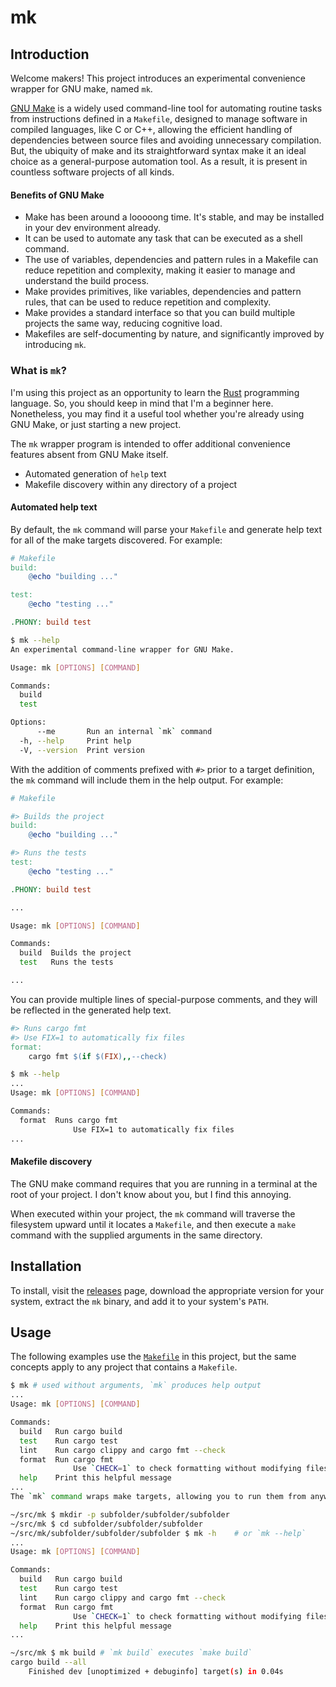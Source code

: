 # mk

## Introduction

Welcome makers! This project introduces an experimental convenience wrapper for
GNU make, named `mk`.

[GNU Make](https://www.gnu.org/software/make/) is a widely used command-line
tool for automating routine tasks from instructions defined in a `Makefile`,
designed to manage software in compiled languages, like C or C++, allowing the
efficient handling of dependencies between source files and avoiding unnecessary
compilation. But, the ubiquity of make and its straightforward syntax make it an
ideal choice as a general-purpose automation tool. As a result, it is present in
countless software projects of all kinds.

#### Benefits of GNU Make

- Make has been around a looooong time. It's stable, and may be installed in your dev environment already.
- It can be used to automate any task that can be executed as a shell command.
- The use of variables, dependencies and pattern rules in a Makefile can reduce repetition and complexity, making it easier to manage and understand the build process.
- Make provides primitives, like variables, dependencies and pattern rules, that can be used to reduce repetition and complexity.
- Make provides a standard interface so that you can build multiple projects the same way, reducing cognitive load.
- Makefiles are self-documenting by nature, and significantly improved by introducing `mk`.

### What is `mk`?

I'm using this project as an opportunity to learn the
[Rust](https://www.rust-lang.org/) programming language. So, you should keep in
mind that I'm a beginner here. Nonetheless, you may find it a useful tool
whether you're already using GNU Make, or just starting a new project.

The `mk` wrapper program is intended to offer additional convenience features
absent from GNU Make itself.

- Automated generation of `help` text
- Makefile discovery within any directory of a project

#### Automated help text

By default, the `mk` command will parse your `Makefile` and generate help text for all of the make targets discovered.
For example:

```Makefile
# Makefile
build:
    @echo "building ..."

test:
    @echo "testing ..."

.PHONY: build test

```

```sh
$ mk --help
An experimental command-line wrapper for GNU Make.

Usage: mk [OPTIONS] [COMMAND]

Commands:
  build
  test

Options:
      --me       Run an internal `mk` command
  -h, --help     Print help
  -V, --version  Print version

```

With the addition of comments prefixed with `#>` prior to a target definition, the `mk` command will include them in the help output. For example:

```Makefile
# Makefile

#> Builds the project
build:
    @echo "building ..."

#> Runs the tests
test:
    @echo "testing ..."

.PHONY: build test

```

```sh
...

Usage: mk [OPTIONS] [COMMAND]

Commands:
  build  Builds the project
  test   Runs the tests

...
```

You can provide multiple lines of special-purpose comments, and they will be reflected in the generated help text.

```Makefile
#> Runs cargo fmt
#> Use FIX=1 to automatically fix files
format:
    cargo fmt $(if $(FIX),,--check)
```

```sh
$ mk --help
...
Usage: mk [OPTIONS] [COMMAND]

Commands:
  format  Runs cargo fmt
              Use FIX=1 to automatically fix files
...

```

#### Makefile discovery

The GNU make command requires that you are running in a terminal at the root of
your project. I don't know about you, but I find this annoying.

When executed within your project, the `mk` command will traverse the filesystem
upward until it locates a `Makefile`, and then execute a `make` command with the
supplied arguments in the same directory.

## Installation

To install, visit the [releases](releases/) page, download the appropriate version for your
system, extract the `mk` binary, and add it to your system's `PATH`.

## Usage

The following examples use the [`Makefile`](`Makefile`) in this project, but the
same concepts apply to any project that contains a `Makefile`.

```sh
$ mk # used without arguments, `mk` produces help output
...
Usage: mk [OPTIONS] [COMMAND]

Commands:
  build   Run cargo build
  test    Run cargo test
  lint    Run cargo clippy and cargo fmt --check
  format  Run cargo fmt
              Use `CHECK=1` to check formatting without modifying files
  help    Print this helpful message
...
The `mk` command wraps make targets, allowing you to run them from anywhere in the project.
```

```sh
~/src/mk $ mkdir -p subfolder/subfolder/subfolder
~/src/mk $ cd subfolder/subfolder/subfolder 
~/src/mk/subfolder/subfolder/subfolder $ mk -h    # or `mk --help`
...
Usage: mk [OPTIONS] [COMMAND]

Commands:
  build   Run cargo build
  test    Run cargo test
  lint    Run cargo clippy and cargo fmt --check
  format  Run cargo fmt
              Use `CHECK=1` to check formatting without modifying files
  help    Print this helpful message
...
```

```sh
~/src/mk $ mk build # `mk build` executes `make build`
cargo build --all
    Finished dev [unoptimized + debuginfo] target(s) in 0.04s
```
